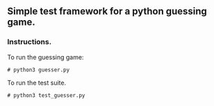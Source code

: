 ## Simple test framework for a python guessing game.


### Instructions.

To run the guessing game:

`# python3 guesser.py`


To run the test suite.

`# python3 test_guesser.py`
